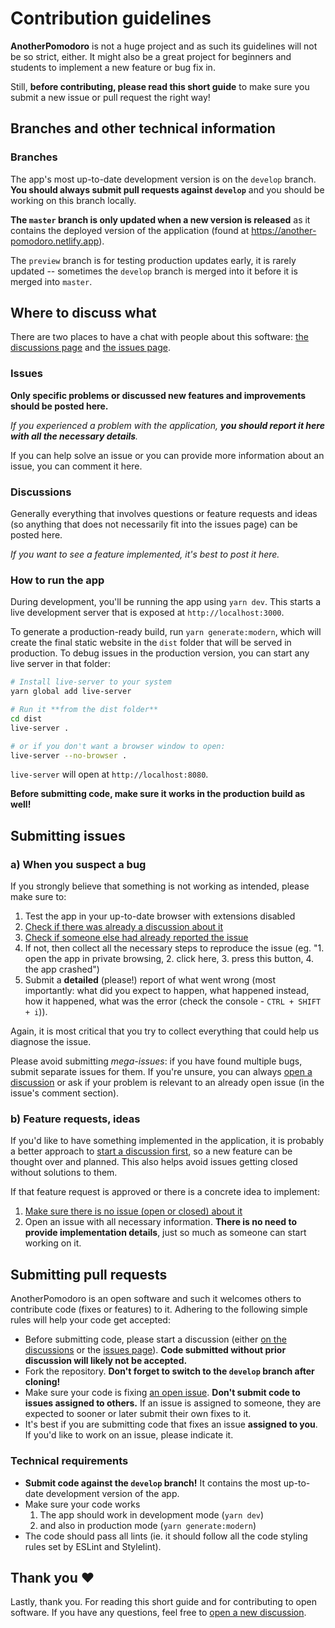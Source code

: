 # Contribution guidelines

**AnotherPomodoro** is not a huge project and as such its guidelines will not be so strict, either. It might also be a great project for beginners and students to implement a new feature or bug fix in.

Still, **before contributing, please read this short guide** to make sure you submit a new issue or pull request the right way!

## Branches and other technical information

### Branches

The app's most up-to-date development version is on the `develop` branch. **You should always submit pull requests against `develop`** and you should be working on this branch locally.

**The `master` branch is only updated when a new version is released** as it contains the deployed version of the application (found at https://another-pomodoro.netlify.app).

The `preview` branch is for testing production updates early, it is rarely updated -- sometimes the `develop` branch is merged into it before it is merged into `master`.

## Where to discuss what

There are two places to have a chat with people about this software: [the discussions page](https://github.com/Hanziness/AnotherPomodoro/discussions) and [the issues page](https://github.com/Hanziness/AnotherPomodoro/issues).

### Issues

**Only specific problems or discussed new features and improvements should be posted here.**

*If you experienced a problem with the application, **you should report it here with all the necessary details**.*

If you can help solve an issue or you can provide more information about an issue, you can comment it here.

### Discussions

Generally everything that involves questions or feature requests and ideas (so anything that does not necessarily fit into the issues page) can be posted here.

*If you want to see a feature implemented, it's best to post it here.*

### How to run the app

During development, you'll be running the app using `yarn dev`. This starts a live development server that is exposed at `http://localhost:3000`.

To generate a production-ready build, run `yarn generate:modern`, which will create the final static website in the `dist` folder that will be served in production. To debug issues in the production version, you can start any live server in that folder:

```bash
# Install live-server to your system
yarn global add live-server
```

```bash
# Run it **from the dist folder**
cd dist
live-server .

# or if you don't want a browser window to open:
live-server --no-browser .
```
`live-server` will open at `http://localhost:8080`.

**Before submitting code, make sure it works in the production build as well!**

## Submitting issues

### a) When you suspect a bug

If you strongly believe that something is not working as intended, please make sure to:

1. Test the app in your up-to-date browser with extensions disabled
2. [Check if there was already a discussion about it](https://github.com/Hanziness/AnotherPomodoro/discussions)
3. [Check if someone else had already reported the issue](https://github.com/Hanziness/AnotherPomodoro/issues)
4. If not, then collect all the necessary steps to reproduce the issue (eg. "1. open the app in private browsing, 2. click here, 3. press this button, 4. the app crashed")
5. Submit a **detailed** (please!) report of what went wrong (most importantly: what did you expect to happen, what happened instead, how it happened, what was the error (check the console - `CTRL + SHIFT + i`)).

Again, it is most critical that you try to collect everything that could help us diagnose the issue.

Please avoid submitting *mega-issues*: if you have found multiple bugs, submit separate issues for them. If you're unsure, you can always [open a discussion](https://github.com/Hanziness/AnotherPomodoro/discussions) or ask if your problem is relevant to an already open issue (in the issue's comment section).

### b) Feature requests, ideas

If you'd like to have something implemented in the application, it is probably a better approach to [start a discussion first](https://github.com/Hanziness/AnotherPomodoro/discussions), so a new feature can be thought over and planned. This also helps avoid issues getting closed without solutions to them.

If that feature request is approved or there is a concrete idea to implement:

1. [Make sure there is no issue (open or closed) about it](https://github.com/Hanziness/AnotherPomodoro/issues)
2. Open an issue with all necessary information. **There is no need to provide implementation details**, just so much as someone can start working on it.

## Submitting pull requests

AnotherPomodoro is an open software and such it welcomes others to contribute code (fixes or features) to it. Adhering to the following simple rules will help your code get accepted:

* Before submitting code, please start a discussion (either [on the discussions](https://github.com/Hanziness/AnotherPomodoro/discussions) or the [issues page](https://github.com/Hanziness/AnotherPomodoro/issues)). **Code submitted without prior discussion will likely not be accepted.**
* Fork the repository. **Don't forget to switch to the `develop` branch after cloning!**
* Make sure your code is fixing [an open issue](https://github.com/Hanziness/AnotherPomodoro/issues?q=is%3Aopen+is%3Aissue). **Don't submit code to issues assigned to others.** If an issue is assigned to someone, they are expected to sooner or later submit their own fixes to it.
* It's best if you are submitting code that fixes an issue **assigned to you**. If you'd like to work on an issue, please indicate it.

### Technical requirements

* **Submit code against the `develop` branch!** It contains the most up-to-date development version of the app.
* Make sure your code works
  1. The app should work in development mode (`yarn dev`)
  2. and also in production mode (`yarn generate:modern`)
* The code should pass all lints (ie. it should follow all the code styling rules set by ESLint and Stylelint).

## Thank you ❤

Lastly, thank you. For reading this short guide and for contributing to open software. If you have any questions, feel free to [open a new discussion](https://github.com/Hanziness/AnotherPomodoro/discussions).
